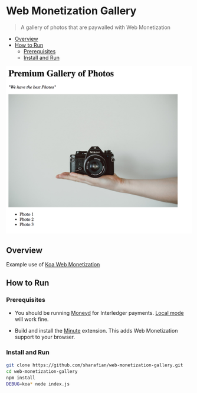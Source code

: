# Web Monetization Gallery
> A gallery of photos that are paywalled with Web Monetization

- [Overview](#overview)
- [How to Run](#how-to-run)
  - [Prerequisites](#prerequisites)
  - [Install and Run](#install-and-run)

![screenshot](./res/screenshot.png)

## Overview

Example use of [Koa Web Monetization](https://github.com/sharafian/koa-web-monetization)

## How to Run

### Prerequisites

- You should be running [Moneyd](https://github.com/interledgerjs/moneyd-xrp)
  for Interledger payments. [Local
  mode](https://github.com/interledgerjs/moneyd-xrp#local-test-network) will work
  fine.

- Build and install the [Minute](https://github.com/sharafian/minute)
  extension. This adds Web Monetization support to your browser.

### Install and Run

```sh
git clone https://github.com/sharafian/web-monetization-gallery.git
cd web-monetization-gallery
npm install
DEBUG=koa* node index.js
```
